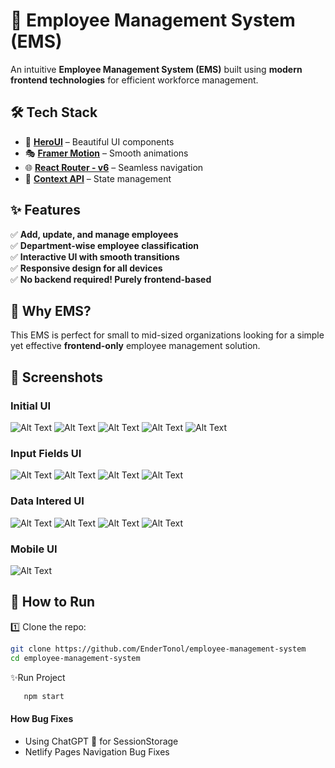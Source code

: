 # 🚀 Employee Management System (EMS)

An intuitive **Employee Management System (EMS)** built using **modern frontend technologies** for efficient workforce management.

## 🛠️ Tech Stack
- 🎨 **[HeroUI](https://www.heroui.com/)** – Beautiful UI components
- 🎭 **[Framer Motion](https://www.framer.com/motion/)** – Smooth animations
- 🌐 **[React Router - v6](https://reactrouter.com/)** – Seamless navigation
- 🔄 **[Context API](https://react.dev/reference/react/useContext)** – State management

## ✨ Features
✅ **Add, update, and manage employees**  
✅ **Department-wise employee classification**  
✅ **Interactive UI with smooth transitions**  
✅ **Responsive design for all devices**  
✅ **No backend required! Purely frontend-based**  

## 🎯 Why EMS?
This EMS is perfect for small to mid-sized organizations looking for a simple yet effective **frontend-only** employee management solution.

## 📸 Screenshots
### Initial UI
![Alt Text](./src/assets/scrs/noF1.png)
![Alt Text](./src/assets/scrs/noF2.png)
![Alt Text](./src/assets/scrs/noF3.png)
![Alt Text](./src/assets/scrs/noF4.png)
![Alt Text](./src/assets/scrs/noF5.png)

### Input Fields UI
![Alt Text](./src/assets/scrs/inp1.png)
![Alt Text](./src/assets/scrs/inp2.png)
![Alt Text](./src/assets/scrs/inp3.png)
![Alt Text](./src/assets/scrs/inp4.png)

### Data Intered UI 
![Alt Text](./src/assets/scrs/fl1.png)
![Alt Text](./src/assets/scrs/fl2.png)
![Alt Text](./src/assets/scrs/fl3.png)
![Alt Text](./src/assets/scrs/fl4.png)

### Mobile UI
![Alt Text](./src/assets/scrs/mob.png)





## 🚀 How to Run
1️⃣ Clone the repo:  
   ```bash
   git clone https://github.com/EnderTonol/employee-management-system
   cd employee-management-system
```
✨Run Project
```bash
   npm start
```

#### How Bug Fixes
- Using ChatGPT 🤣 for SessionStorage
- Netlify Pages Navigation Bug Fixes

